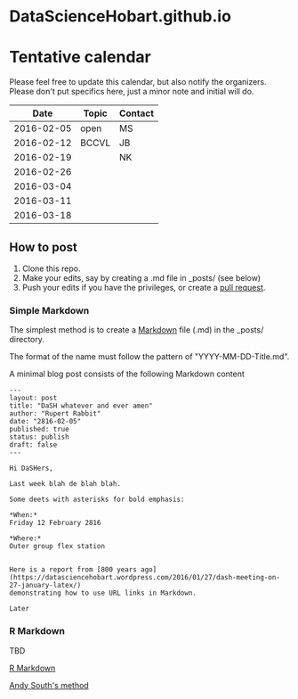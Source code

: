 # DataScienceHobart.github.io

# Tentative calendar 

Please feel free to update this calendar, but also notify the organizers. Please don't put specifics here, just a minor note and initial will do. 

Date       | Topic | Contact 
-----------|-------|--------
2016-02-05 | open  | MS
2016-02-12 | BCCVL | JB 
2016-02-19 |       | NK
2016-02-26 |       | 
2016-03-04 |       | 
2016-03-11 |       | 
2016-03-18 |       | 

## How to post

1. Clone this repo. 
2. Make your edits, say by creating a .md file in _posts/ (see below)
3. Push your edits if you have the privileges, or create a [pull request](https://help.github.com/articles/creating-a-pull-request/). 

### Simple Markdown 

The simplest method is to create a [Markdown](https://daringfireball.net/projects/markdown/) file (.md) in the _posts/ directory. 

The format of the name must follow the pattern of "YYYY-MM-DD-Title.md". 

A minimal blog post consists of the following Markdown content

```
---
layout: post
title: "DaSH whatever and ever amen"
author: "Rupert Rabbit"
date: "2816-02-05"
published: true
status: publish
draft: false
---
 
Hi DaSHers, 

Last week blah de blah blah. 

Some deets with asterisks for bold emphasis: 

*When:*
Friday 12 February 2816

*Where:*
Outer group flex station


Here is a report from [800 years ago](https://datasciencehobart.wordpress.com/2016/01/27/dash-meeting-on-27-january-latex/) 
demonstrating how to use URL links in Markdown.  

Later
```
### R Markdown 

TBD

[R Markdown](rmarkdown.rstudio.com/)

[Andy South's method](http://andysouth.github.io/blog-setup/)


